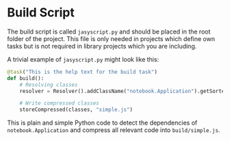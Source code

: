 # Build Script

The build script is called `jasyscript.py` and should be placed in the root folder of the project. This file is only needed in projects which define own tasks but is not required in library projects which you are including.

A trivial example of `jasyscript.py` might look like this:

```python
@task("This is the help text for the build task")
def build():
    # Resolving classes
    resolver = Resolver().addClassName("notebook.Application").getSortedClasses()

    # Write compressed classes
    storeCompressed(classes, "simple.js")
```

This is plain and simple Python code to detect the dependencies of `notebook.Application` and compress all relevant code into `build/simple.js`.